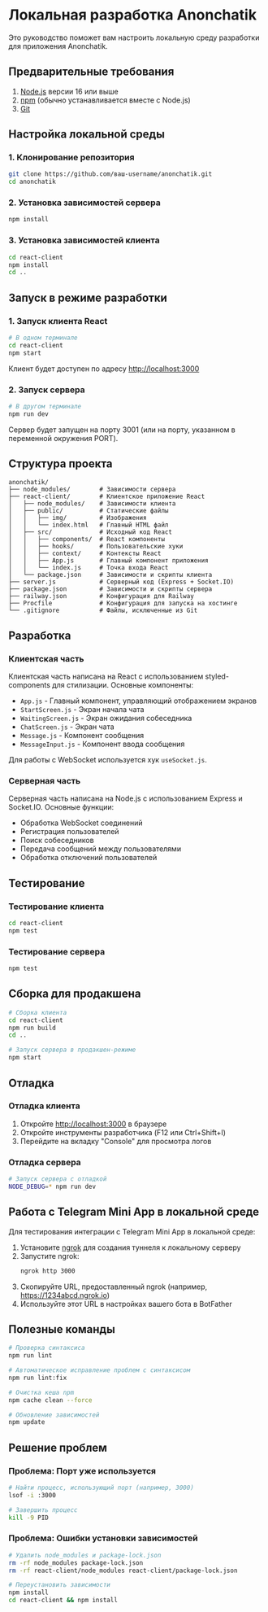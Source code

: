 # Локальная разработка Anonchatik

Это руководство поможет вам настроить локальную среду разработки для приложения Anonchatik.

## Предварительные требования

1. [Node.js](https://nodejs.org/) версии 16 или выше
2. [npm](https://www.npmjs.com/) (обычно устанавливается вместе с Node.js)
3. [Git](https://git-scm.com/)

## Настройка локальной среды

### 1. Клонирование репозитория

```bash
git clone https://github.com/ваш-username/anonchatik.git
cd anonchatik
```

### 2. Установка зависимостей сервера

```bash
npm install
```

### 3. Установка зависимостей клиента

```bash
cd react-client
npm install
cd ..
```

## Запуск в режиме разработки

### 1. Запуск клиента React

```bash
# В одном терминале
cd react-client
npm start
```

Клиент будет доступен по адресу [http://localhost:3000](http://localhost:3000)

### 2. Запуск сервера

```bash
# В другом терминале
npm run dev
```

Сервер будет запущен на порту 3001 (или на порту, указанном в переменной окружения PORT).

## Структура проекта

```
anonchatik/
├── node_modules/        # Зависимости сервера
├── react-client/        # Клиентское приложение React
│   ├── node_modules/    # Зависимости клиента
│   ├── public/          # Статические файлы
│   │   ├── img/         # Изображения
│   │   └── index.html   # Главный HTML файл
│   ├── src/             # Исходный код React
│   │   ├── components/  # React компоненты
│   │   ├── hooks/       # Пользовательские хуки
│   │   ├── context/     # Контексты React
│   │   ├── App.js       # Главный компонент приложения
│   │   └── index.js     # Точка входа React
│   └── package.json     # Зависимости и скрипты клиента
├── server.js            # Серверный код (Express + Socket.IO)
├── package.json         # Зависимости и скрипты сервера
├── railway.json         # Конфигурация для Railway
├── Procfile             # Конфигурация для запуска на хостинге
└── .gitignore           # Файлы, исключенные из Git
```

## Разработка

### Клиентская часть

Клиентская часть написана на React с использованием styled-components для стилизации. Основные компоненты:

- `App.js` - Главный компонент, управляющий отображением экранов
- `StartScreen.js` - Экран начала чата
- `WaitingScreen.js` - Экран ожидания собеседника
- `ChatScreen.js` - Экран чата
- `Message.js` - Компонент сообщения
- `MessageInput.js` - Компонент ввода сообщения

Для работы с WebSocket используется хук `useSocket.js`.

### Серверная часть

Серверная часть написана на Node.js с использованием Express и Socket.IO. Основные функции:

- Обработка WebSocket соединений
- Регистрация пользователей
- Поиск собеседников
- Передача сообщений между пользователями
- Обработка отключений пользователей

## Тестирование

### Тестирование клиента

```bash
cd react-client
npm test
```

### Тестирование сервера

```bash
npm test
```

## Сборка для продакшена

```bash
# Сборка клиента
cd react-client
npm run build
cd ..

# Запуск сервера в продакшен-режиме
npm start
```

## Отладка

### Отладка клиента

1. Откройте [http://localhost:3000](http://localhost:3000) в браузере
2. Откройте инструменты разработчика (F12 или Ctrl+Shift+I)
3. Перейдите на вкладку "Console" для просмотра логов

### Отладка сервера

```bash
# Запуск сервера с отладкой
NODE_DEBUG=* npm run dev
```

## Работа с Telegram Mini App в локальной среде

Для тестирования интеграции с Telegram Mini App в локальной среде:

1. Установите [ngrok](https://ngrok.com/) для создания туннеля к локальному серверу
2. Запустите ngrok:
   ```bash
   ngrok http 3000
   ```
3. Скопируйте URL, предоставленный ngrok (например, https://1234abcd.ngrok.io)
4. Используйте этот URL в настройках вашего бота в BotFather

## Полезные команды

```bash
# Проверка синтаксиса
npm run lint

# Автоматическое исправление проблем с синтаксисом
npm run lint:fix

# Очистка кеша npm
npm cache clean --force

# Обновление зависимостей
npm update
```

## Решение проблем

### Проблема: Порт уже используется

```bash
# Найти процесс, использующий порт (например, 3000)
lsof -i :3000

# Завершить процесс
kill -9 PID
```

### Проблема: Ошибки установки зависимостей

```bash
# Удалить node_modules и package-lock.json
rm -rf node_modules package-lock.json
rm -rf react-client/node_modules react-client/package-lock.json

# Переустановить зависимости
npm install
cd react-client && npm install
``` 